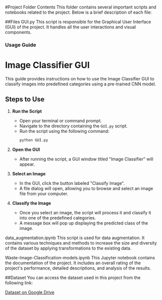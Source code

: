 #Project Folder Contents
This folder contains several important scripts and notebooks related to the project. Below is a brief description of each file:

##Files
GUI.py
This script is responsible for the Graphical User Interface (GUI) of the project. It handles all the user interactions and visual components.
### Usage Guide

# Image Classifier GUI

This guide provides instructions on how to use the Image Classifier GUI to classify images into predefined categories using a pre-trained CNN model.

## Steps to Use

1. **Run the Script**
    - Open your terminal or command prompt.
    - Navigate to the directory containing the `GUI.py` script.
    - Run the script using the following command:
      ```bash
      python GUI.py
      ```

2. **Open the GUI**
    - After running the script, a GUI window titled "Image Classifier" will appear.

3. **Select an Image**
    - In the GUI, click the button labeled "Classify Image".
    - A file dialog will open, allowing you to browse and select an image file from your computer.

4. **Classify the Image**
    - Once you select an image, the script will process it and classify it into one of the predefined categories.
    - A message box will pop up displaying the predicted class of the image.


data_augmentation.ipynb
This script is used for data augmentation. It contains various techniques and methods to increase the size and diversity of the dataset by applying transformations to the existing data.

Waste-Image-Classification-models.ipynb
This Jupyter notebook contains the documentation of the project. It includes an overall rating of the project's performance, detailed descriptions, and analysis of the results.

##Dataset
You can access the dataset used in this project from the following link:

[Dataset on Google Drive](https://drive.google.com/drive/folders/1ARRG4X00aZsU7azKMWF_W5SSUv8Gme93?usp=sharing)